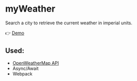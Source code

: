 # myWeather
Search a city to retrieve the current weather in imperial units.

👉 [Demo](https://chrisrbentley.github.io/weather-app/)

## Used:
- [OpenWeatherMap API](https://openweathermap.org/)
- Async/Await
- Webpack
